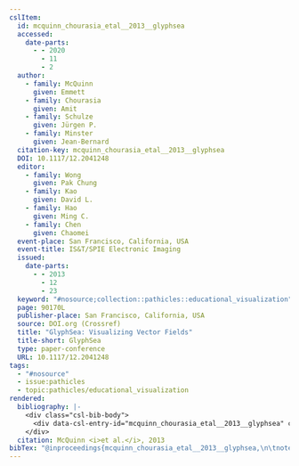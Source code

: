 ```yaml
---
cslItem:
  id: mcquinn_chourasia_etal__2013__glyphsea
  accessed:
    date-parts:
      - - 2020
        - 11
        - 2
  author:
    - family: McQuinn
      given: Emmett
    - family: Chourasia
      given: Amit
    - family: Schulze
      given: Jürgen P.
    - family: Minster
      given: Jean-Bernard
  citation-key: mcquinn_chourasia_etal__2013__glyphsea
  DOI: 10.1117/12.2041248
  editor:
    - family: Wong
      given: Pak Chung
    - family: Kao
      given: David L.
    - family: Hao
      given: Ming C.
    - family: Chen
      given: Chaomei
  event-place: San Francisco, California, USA
  event-title: IS&T/SPIE Electronic Imaging
  issued:
    date-parts:
      - - 2013
        - 12
        - 23
  keyword: "#nosource;collection::pathicles::educational_visualization"
  page: 90170L
  publisher-place: San Francisco, California, USA
  source: DOI.org (Crossref)
  title: "GlyphSea: Visualizing Vector Fields"
  title-short: GlyphSea
  type: paper-conference
  URL: 10.1117/12.2041248
tags:
  - "#nosource"
  - issue:pathicles
  - topic:pathicles/educational_visualization
rendered:
  bibliography: |-
    <div class="csl-bib-body">
      <div data-csl-entry-id="mcquinn_chourasia_etal__2013__glyphsea" class="csl-entry">McQuinn, E. <i>et al.</i> 2013 “GlyphSea: Visualizing Vector Fields,” in Wong, P.C. et al. (eds.). <i>IS&#38;T/SPIE Electronic Imaging</i>, San Francisco, California, USA, p. 90170L. doi:10.1117/12.2041248.</div>
    </div>
  citation: McQuinn <i>et al.</i>, 2013
bibTex: "@inproceedings{mcquinn_chourasia_etal__2013__glyphsea,\n\tnote = {[Online; accessed 2020-11-02]},\n\taddress = {San Francisco, California, USA},\n\tauthor = {McQuinn, Emmett and Chourasia, Amit and Schulze, J{\\\" u}rgen P. and Minster, Jean-Bernard},\n\teditor = {Wong, Pak Chung and Kao, David L. and Hao, Ming C. and Chen, Chaomei},\n\tyear = {2013},\n\tmonth = {dec 23},\n\tpages = {90170L},\n\ttitle = {GlyphSea: Visualizing {Vector} {Fields}},\n\thowpublished = {10.1117/12.2041248},\n}\n\n"
---
```

